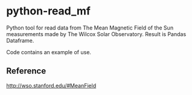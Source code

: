 # python-read_mf

Python tool for read data from The Mean Magnetic Field of the Sun measurements made by The Wilcox Solar Observatory. Result is Pandas Dataframe.

Code contains an example of use.

## Reference

http://wso.stanford.edu/#MeanField